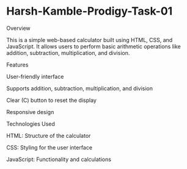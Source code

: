 # Harsh-Kamble-Prodigy-Task-01
Overview

This is a simple web-based calculator built using HTML, CSS, and JavaScript. It allows users to perform basic arithmetic operations like addition, subtraction, multiplication, and division.

Features

User-friendly interface

Supports addition, subtraction, multiplication, and division

Clear (C) button to reset the display

Responsive design

Technologies Used

HTML: Structure of the calculator

CSS: Styling for the user interface

JavaScript: Functionality and calculations
